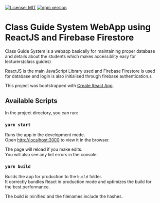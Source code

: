 [![License: MIT](https://img.shields.io/badge/License-MIT-yellow.svg)](https://opensource.org/licenses/MIT)
[![npm version](https://img.shields.io/npm/v/react.svg?style=flat)](https://www.npmjs.com/package/react)
# Class Guide System WebApp using ReactJS and Firebase Firestore

Class Guide System is a webapp basically for maintaining proper database and details about the students which makes accessiblity easy for lecturers(class guides)

ReactJS is the main JavaScript Library used and Firebase Firestore is used for database and login is also initialised through firebase authentication.s

This project was bootstrapped with [Create React App](https://github.com/facebook/create-react-app).

## Available Scripts

In the project directory, you can run:

### `yarn start`

Runs the app in the development mode.<br>
Open [http://localhost:3000](http://localhost:3000) to view it in the browser.

The page will reload if you make edits.<br>
You will also see any lint errors in the console.

### `yarn build`

Builds the app for production to the `build` folder.<br>
It correctly bundles React in production mode and optimizes the build for the best performance.

The build is minified and the filenames include the hashes.<br>
